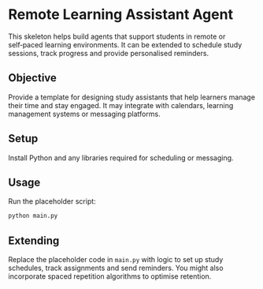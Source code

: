 # Remote Learning Assistant Agent

This skeleton helps build agents that support students in remote or
self‑paced learning environments.  It can be extended to schedule
study sessions, track progress and provide personalised reminders.

## Objective

Provide a template for designing study assistants that help learners
manage their time and stay engaged.  It may integrate with calendars,
learning management systems or messaging platforms.

## Setup

Install Python and any libraries required for scheduling or messaging.

## Usage

Run the placeholder script:

```bash
python main.py
```

## Extending

Replace the placeholder code in `main.py` with logic to set up study
schedules, track assignments and send reminders.  You might also
incorporate spaced repetition algorithms to optimise retention.
